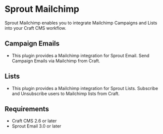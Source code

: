 # Sprout Mailchimp

Sprout Mailchimp enables you to integrate Mailchimp Campaigns and Lists into your Craft CMS workflow.

## Campaign Emails

- This plugin provides a Mailchimp integration for Sprout Email. Send Campaign Emails via Mailchimp from Craft.

## Lists

- This plugin provides a Mailchimp integration for Sprout Lists. Subscribe and Unsubscribe users to Mailchimp lists from Craft.

## Requirements

- Craft CMS 2.6 or later
- Sprout Email 3.0 or later